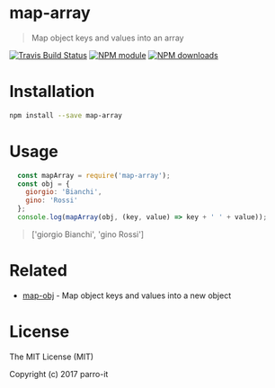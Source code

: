 # map-array

> Map object keys and values into an array

[![Travis Build Status](https://img.shields.io/travis/parro-it/map-array.svg)](http://travis-ci.org/parro-it/map-array)
[![NPM module](https://img.shields.io/npm/v/map-array.svg)](https://npmjs.org/package/map-array)
[![NPM downloads](https://img.shields.io/npm/dt/map-array.svg)](https://npmjs.org/package/map-array)

# Installation

```bash
npm install --save map-array
```

# Usage

```javascript
  const mapArray = require('map-array');
  const obj = {
    giorgio: 'Bianchi',
    gino: 'Rossi'
  };
  console.log(mapArray(obj, (key, value) => key + ' ' + value));

```
> ['giorgio Bianchi', 'gino Rossi']

# Related

* [map-obj](https://github.com/sindresorhus/map-obj) - Map object keys and values into a new object

# License

The MIT License (MIT)

Copyright (c) 2017 parro-it
